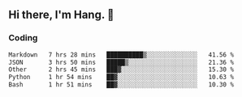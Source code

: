 ## Hi there, I'm Hang. 👋

### Coding

<!--START_SECTION:waka-->

```txt
Markdown   7 hrs 28 mins   ██████████▒░░░░░░░░░░░░░░   41.56 %
JSON       3 hrs 50 mins   █████▒░░░░░░░░░░░░░░░░░░░   21.36 %
Other      2 hrs 45 mins   ███▓░░░░░░░░░░░░░░░░░░░░░   15.30 %
Python     1 hr 54 mins    ██▓░░░░░░░░░░░░░░░░░░░░░░   10.63 %
Bash       1 hr 51 mins    ██▓░░░░░░░░░░░░░░░░░░░░░░   10.30 %
```

<!--END_SECTION:waka-->
